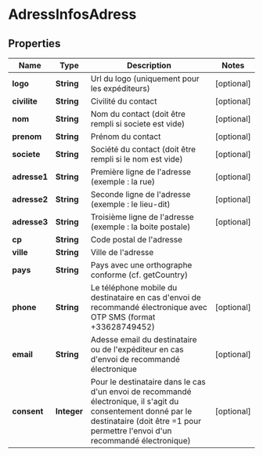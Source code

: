 # AdressInfosAdress

## Properties
Name | Type | Description | Notes
------------ | ------------- | ------------- | -------------
**logo** | **String** | Url du logo (uniquement pour les expéditeurs) |  [optional]
**civilite** | **String** | Civilité du contact |  [optional]
**nom** | **String** | Nom du contact (doit être rempli si societe est vide) |  [optional]
**prenom** | **String** | Prénom du contact |  [optional]
**societe** | **String** | Société du contact (doit être rempli si le nom est vide) |  [optional]
**adresse1** | **String** | Première ligne de l&#x27;adresse (exemple : la rue) |  [optional]
**adresse2** | **String** | Seconde ligne de l&#x27;adresse (exemple : le lieu-dit) |  [optional]
**adresse3** | **String** | Troisième ligne de l&#x27;adresse (exemple : la boite postale) |  [optional]
**cp** | **String** | Code postal de l&#x27;adresse | 
**ville** | **String** | Ville de l&#x27;adresse | 
**pays** | **String** | Pays avec une orthographe conforme (cf. getCountry) | 
**phone** | **String** | Le téléphone mobile du destinataire en cas d&#x27;envoi de recommandé électronique avec OTP SMS (format +33628749452) |  [optional]
**email** | **String** | Adesse email du destinataire ou de l&#x27;expéditeur en cas d&#x27;envoi de recommandé électronique |  [optional]
**consent** | **Integer** | Pour le destinataire dans le cas d&#x27;un envoi de recommandé électronique, il s&#x27;agit du consentement donné par le destinataire (doit être &#x3D;1 pour permettre l&#x27;envoi d&#x27;un recommandé électronique) |  [optional]
